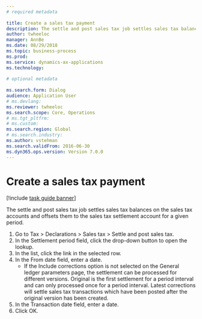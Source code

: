 ```yaml
--- 
# required metadata 
 
title: Create a sales tax payment
description: The settle and post sales tax job settles sales tax balances on the sales tax accounts and offsets them to the sales tax settlement account for a given period. 
author: twheeloc
manager: AnnBe 
ms.date: 08/29/2018
ms.topic: business-process 
ms.prod:  
ms.service: dynamics-ax-applications 
ms.technology:  
 
# optional metadata 
 
ms.search.form: Dialog   
audience: Application User 
# ms.devlang:  
ms.reviewer: twheeloc
ms.search.scope: Core, Operations 
# ms.tgt_pltfrm:  
# ms.custom:  
ms.search.region: Global
# ms.search.industry: 
ms.author: vstehman
ms.search.validFrom: 2016-06-30 
ms.dyn365.ops.version: Version 7.0.0 
---
```

# Create a sales tax payment

[!include [task guide banner](../../includes/task-guide-banner.md)]

The settle and post sales tax job settles sales tax balances on the sales tax accounts and offsets them to the sales tax settlement account for a given period.

1. Go to Tax > Declarations > Sales tax > Settle and post sales tax.
2. In the Settlement period field, click the drop-down button to open the lookup.
3. In the list, click the link in the selected row.
4. In the From date field, enter a date.
    * If the Include corrections option is not selected on the General ledger parameters page, the settlement can be processed for different versions. Original is the first settlement for a period interval and can only processed once for a period interval. Latest corrections will settle sales tax transactions which have been posted after the original version has been created.   
5. In the Transaction date field, enter a date.
6. Click OK.

